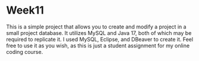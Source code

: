 # Week11
  This is a simple project that allows you to create and modify a project in a small project database. 
  It utilizes MySQL and Java 17, both of which may be required to replicate it. 
  I used MySQL, Eclipse, and DBeaver to create it. 
  Feel free to use it as you wish, as this is just a student assignment for my online coding course.
